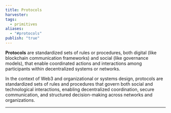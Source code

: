```yaml
---
title: Protocols
harvester: 
tags:
  - primitives
aliases:
  - "#protocols"
publish: "true"
---
```


**Protocols** are standardized sets of rules or procedures, both digital (like blockchain communication frameworks) and social (like governance models), that enable coordinated actions and interactions among participants within decentralized systems or networks.

In the context of Web3 and organizational or systems design, protocols are standardized sets of rules and procedures that govern both social and technological interactions, enabling decentralized coordination, secure communication, and structured decision-making across networks and organizations.

---
